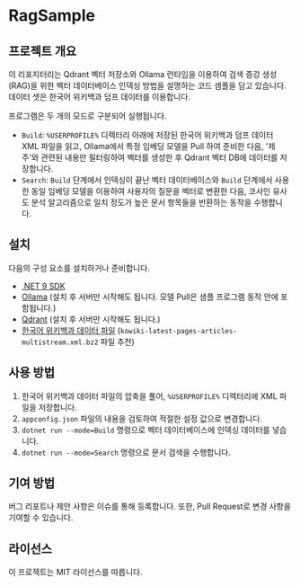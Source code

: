 # RagSample

## 프로젝트 개요

이 리포지터리는 Qdrant 벡터 저장소와 Ollama 런타임을 이용하여 검색 증강 생성 (RAG)을 위한 벡터 데이터베이스 인덱싱 방법을 설명하는 코드 샘플을 담고 있습니다. 데이터 셋은 한국어 위키백과 덤프 데이터를 이용합니다.

프로그램은 두 개의 모드로 구분되어 실행됩니다.

- `Build`: `%USERPROFILE%` 디렉터리 아래에 저장된 한국어 위키백과 덤프 데이터 XML 파일을 읽고, Ollama에서 특정 임베딩 모델을 Pull 하여 준비한 다음, '제주'와 관련된 내용만 필터링하여 벡터를 생성한 후 Qdrant 벡터 DB에 데이터를 저장합니다.
- `Search`: `Build` 단계에서 인덱싱이 끝난 벡터 데이터베이스와 `Build` 단계에서 사용한 동일 임베딩 모델을 이용하여 사용자의 질문을 벡터로 변환한 다음, 코사인 유사도 분석 알고리즘으로 일치 정도가 높은 문서 항목들을 반환하는 동작을 수행합니다.

## 설치

다음의 구성 요소를 설치하거나 준비합니다.

- [.NET 9 SDK](https://dot.net/)
- [Ollama](https://ollama.com/download) (설치 후 서버만 시작해도 됩니다. 모델 Pull은 샘플 프로그램 동작 안에 포함됩니다.)
- [Qdrant](https://github.com/qdrant/qdrant/releases/latest) (설치 후 서버만 시작해도 됩니다.)
- [한국어 위키백과 데이터 파일](https://dumps.wikimedia.org/kowiki/latest/) (`kowiki-latest-pages-articles-multistream.xml.bz2` 파일 추천)

## 사용 방법

1. 한국어 위키백과 데이터 파일의 압축을 풀어, `%USERPROFILE%` 디렉터리에 XML 파일을 저장합니다.
1. `appconfig.json` 파일의 내용을 검토하여 적절한 설정 값으로 변경합니다.
1. `dotnet run --mode=Build` 명령으로 벡터 데이터베이스에 인덱싱 데이터를 넣습니다.
1. `dotnet run --mode=Search` 명령으로 문서 검색을 수행합니다.

## 기여 방법

버그 리포트나 제안 사항은 이슈를 통해 등록합니다. 또한, Pull Request로 변경 사항을 기여할 수 있습니다.

## 라이선스

이 프로젝트는 MIT 라이선스를 따릅니다.
